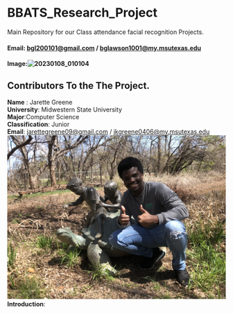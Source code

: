 # BBATS_Research_Project
Main Repository for our Class attendance facial recognition Projects. 

#### Email: bgl200101@gmail.com / bglawson1001@my.msutexas.edu
#### Image:![20230108_010104](https://user-images.githubusercontent.com/122930732/213792198-2ec0a7e9-3401-499d-8e7d-353c619e63b9.jpg)



## Contributors To the The Project.

**Name** : Jarette Greene <br>
**University**: Midwestern State University<br>
**Major**:Computer Science  <br>
**Classification**: Junior <br> 
**Email**: jarettegreene09@gmail.com / jkgreene0406@my.msutexas.edu<br>
![IMG_9755.jpeg](https://github.com/Jarette/Images/blob/main/IMG_9755.jpeg)
**Introduction**: <br>
